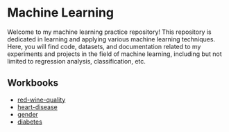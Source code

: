 # Machine Learning 

Welcome to my machine learning practice repository! This repository is dedicated in learning and applying various machine learning techniques. Here, you will find code, datasets, and documentation related to my experiments and projects in the field of machine learning, including but not limited to regression analysis, classification, etc.

## Workbooks
- [red-wine-quality](https://github.com/elenachau/machine-learning/blob/main/red-wine-quality.ipynb)
- [heart-disease](https://github.com/elenachau/machine-learning/blob/main/heart-disease.ipynb)
- [gender](https://github.com/elenachau/machine-learning/blob/main/gender.ipynb)
- [diabetes](https://github.com/elenachau/machine-learning/blob/main/diabetes.ipynb)
